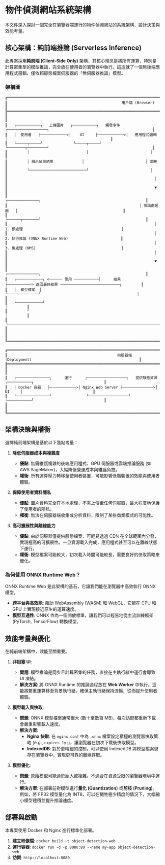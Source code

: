 # 物件偵測網站系統架構

本文件深入探討一個完全在瀏覽器端運行的物件偵測網站的系統架構、設計決策與效能考量。

## 核心架構：純前端推論 (Serverless Inference)

此專案採用**純前端 (Client-Side Only)** 架構，其核心理念是將所有運算，特別是計算密集型的模型推論，完全放在使用者的瀏覽器中執行。這造就了一個無後端應用程式邏輯、僅依賴靜態檔案伺服器的「無伺服器推論」模型。

### 架構圖

```
╔════════════════════════════════════════════════════════════════════════════════════════════════════════════════════════╗
║                                                    用戶端 (Browser)                                                    ║
╠════════════════════════════════════════════════════════════════════════════════════════════════════════════════════════╣
║                                                                                                                        ║
║   ┌───────────┐   上傳圖片   ┌───────────┐   觸發事件   ┌──────────────────┐                                               ║
║   │  使用者   ├────────────>│    UI     ├────────────>│   應用程式邏輯   │                                               ║
║   └─────┬─────┘              └─────┬─────┘              └────────┬─────────┘                                               ║
║         │                          │                            │                                                       ║
║         │ 顯示偵測結果             │                            │ 調用                                                  ║
║         └──────────────────────────┘                            │                                                       ║
║                                                                   │                                                       ║
║                                                                   ▼                                                       ║
║                                                            ┌──────────────┐                                                ║
║                                                            │ 推論處理器   │                                                ║
║                                                            └──────┬───────┘                                                ║
║                                                                   │ 1. 預處理                                             ║
║                                                                   │ 2. 執行推論 (ONNX Runtime Web)                        ║
║                                                                   │ 3. 後處理 (NMS)                                       ║
║                                                                   │                                                       ║
║                                                                   ▼                                                       ║
║                                                            ┌──────────────┐                                                ║
║   ┌────────────┐ <────── 使用 ───────────┤      結果      ├───────────> 返回最終結果 ───────────────────────────┐         ║
║   │  模型檔案  │                                            └──────────────┘                                            │         ║
║   └────────────┘                                                                                                       │         ║
║         ^                                                                                                              │         ║
║         └──────────────────────────────────────────────────────────────────────────────────────────────────────────────┘         ║
║                                                                                                                        ║
╚════════════════════════════════════════════════════════════════════════════════════════════════════════════════════════╝

╔════════════════════════════════════════════════════════════════════════════════════════════════════════════════════════╗
║                                                  伺服器端 (Deployment)                                                 ║
╠════════════════════════════════════════════════════════════════════════════════════════════════════════════════════════╣
║                                                                                                                    ║
║   ┌───────────────┐      運行      ┌──────────────────┐   提供靜態資源   ┌───────────┐                                ║
║   │ Docker 容器   ├────────────>│ Nginx Web Server ├──────────────>│    UI     │                                ║
║   └───────────────┘                └──────────────────┘                  └───────────┘                                ║
║                                                                                                                    ║
╚════════════════════════════════════════════════════════════════════════════════════════════════════════════════════════╝
```

## 架構決策與權衡

選擇純前端架構是基於以下幾點考量：

1.  **降低伺服器成本與複雜度**
    -   **優點**: 無需維護複雜的後端應用程式、GPU 伺服器或雲端推論服務 (如 AWS SageMaker)，大幅降低營運成本與維護負擔。
    -   **權衡**: 所有運算壓力轉移至使用者裝置，可能影響低階裝置的效能與使用者體驗。

2.  **保障使用者資料隱私**
    -   **優點**: 圖片資料完全在本地處理，不需上傳至任何伺服器，最大程度地保護了使用者的隱私。
    -   **權衡**: 無法在伺服器端收集或分析資料，限制了某些商業模式的可能性。

3.  **高可擴展性與離線能力**
    -   **優點**: 由於伺服器僅提供靜態檔案，可輕易透過 CDN 在全球範圍內分發，實現極高的可擴展性。一旦資源載入完成，應用程式甚至可以在離線狀態下運行。
    -   **權衡**: 模型檔案可能較大，初次載入時間可能較長，需要良好的快取策略來優化。

### 為何使用 ONNX Runtime Web？

ONNX Runtime Web 是此架構的基石，它讓我們能在瀏覽器中高效執行 ONNX 模型。

-   **跨平台與高效能**: 藉助 WebAssembly (WASM) 和 WebGL，它能在 CPU 和 GPU 上實現接近原生的運算速度。
-   **模型互通性**: ONNX 作為一個開放標準，讓我們可以輕易地從主流訓練框架 (PyTorch, TensorFlow) 轉換模型。

## 效能考量與優化

在純前端架構中，效能至關重要。

1.  **非阻塞 UI**: 
    -   **問題**: 模型推論是同步且計算密集的任務，直接在主執行緒中運行會導致 UI 凍結。
    -   **解決方案**: 將 ONNX Runtime 的推論過程放在 **Web Worker** 中執行。這能將繁重運算移至背景執行緒，確保主執行緒保持流暢，從而提升使用者體驗。

2.  **模型載入與快取**: 
    -   **問題**: ONNX 模型檔案通常很大 (數十至數百 MB)，每次訪問都重新下載會嚴重影響載入速度。
    -   **解決方案**: 
        -   **Nginx 快取**: 在 `nginx.conf` 中為 `.onnx` 檔案設定積極的瀏覽器快取策略 (e.g., `expires 1y;`)，讓瀏覽器在初次下載後快取模型。
        -   **IndexedDB**: 對於更精細的控制，可以使用 IndexedDB 將模型檔案儲存在瀏覽器中，實現更可靠的離線存取。

3.  **模型優化**: 
    -   **問題**: 原始模型可能過於龐大或複雜，不適合在資源受限的瀏覽器環境中運行。
    -   **解決方案**: 在部署前對模型進行**量化 (Quantization)** 或**剪枝 (Pruning)**。例如，將 FP32 模型量化為 INT8，可以在犧牲極少精度的情況下，大幅縮小模型體積並提升推論速度。

## 部署與啟動

本專案使用 Docker 和 Nginx 進行標準化部署。

1.  **建立映像檔**: `docker build -t object-detection-web .`
2.  **運行容器**: `docker run -d -p 8080:80 --name my-app object-detection-web`
3.  **訪問**: `http://localhost:8080`